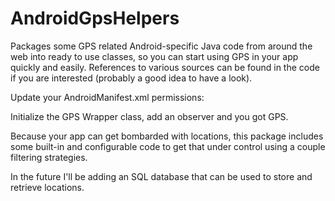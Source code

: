 # AndroidGpsHelpers
Packages some GPS related Android-specific Java code from around the web into ready to use classes,
so you can start using GPS in your app quickly and easily. References to various sources can
be found in the code if you are interested (probably a good idea to have a look).

Update your AndroidManifest.xml permissions:
<uses-permission android:name="android.permission.ACCESS_FINE_LOCATION" />

Initialize the GPS Wrapper class, add an observer and you got GPS. 

Because your app can get bombarded with locations, this package includes some built-in and 
configurable code to get that under control using a couple filtering strategies.

In the future I'll be adding an SQL database that can be used to store and retrieve locations.

